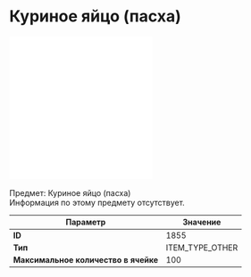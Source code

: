 # Куриное яйцо (пасха)

![Item Image](../img/1855.webp?raw=true)

Предмет: Куриное яйцо (пасха)<br>Информация по этому предмету отсутствует.


| Параметр | Значение |
|----------|----------|
| **ID** | 1855 |
| **Тип** | ITEM_TYPE_OTHER |
| **Максимальное количество в ячейке** | 100 |

